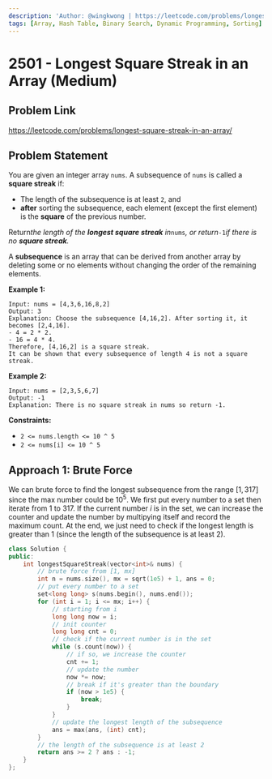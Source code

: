 ```yaml
---
description: 'Author: @wingkwong | https://leetcode.com/problems/longest-square-streak-in-an-array/'
tags: [Array, Hash Table, Binary Search, Dynamic Programming, Sorting]
---
```


# 2501 - Longest Square Streak in an Array (Medium) 

## Problem Link

https://leetcode.com/problems/longest-square-streak-in-an-array/

## Problem Statement

You are given an integer array `nums`. A subsequence of `nums` is called a **square streak** if:

- The length of the subsequence is at least `2`, and
- **after** sorting the subsequence, each element (except the first element) is the **square** of the previous number.

Return*the length of the **longest square streak** in*`nums`*, or return*`-1`*if there is no **square streak**.*

A **subsequence** is an array that can be derived from another array by deleting some or no elements without changing the order of the remaining elements.

**Example 1:**

```
Input: nums = [4,3,6,16,8,2]
Output: 3
Explanation: Choose the subsequence [4,16,2]. After sorting it, it becomes [2,4,16].
- 4 = 2 * 2.
- 16 = 4 * 4.
Therefore, [4,16,2] is a square streak.
It can be shown that every subsequence of length 4 is not a square streak.
```

**Example 2:**

```
Input: nums = [2,3,5,6,7]
Output: -1
Explanation: There is no square streak in nums so return -1.
```

**Constraints:**

- `2 <= nums.length <= 10 ^ 5`
- `2 <= nums[i] <= 10 ^ 5`

## Approach 1: Brute Force

We can brute force to find the longest subsequence from the range $[1, 317]$ since the max number could be $10^5$. We first put every number to a set then iterate from $1$ to $317$. If the current number $i$ is in the set, we can increase the counter and update the number by multipying itself and record the maximum count. At the end, we just need to check if the longest length is greater than $1$ (since the length of the subsequence is at least $2$).

<Tabs>
<TabItem value="cpp" label="C++">
<SolutionAuthor name="@wingkwong"/>

```cpp
class Solution {
public:
    int longestSquareStreak(vector<int>& nums) {
        // brute force from [1, mx]
        int n = nums.size(), mx = sqrt(1e5) + 1, ans = 0;
        // put every number to a set
        set<long long> s(nums.begin(), nums.end());
        for (int i = 1; i <= mx; i++) {
            // starting from i
            long long now = i;
            // init counter
            long long cnt = 0;
            // check if the current number is in the set
            while (s.count(now)) {
                // if so, we increase the counter
                cnt += 1;
                // update the number
                now *= now;
                // break if it's greater than the boundary
                if (now > 1e5) {
                    break;
                }
            }
            // update the longest length of the subsequence
            ans = max(ans, (int) cnt);
        }
        // the length of the subsequence is at least 2
        return ans >= 2 ? ans : -1;
    }
};
```

</TabItem>
</Tabs>